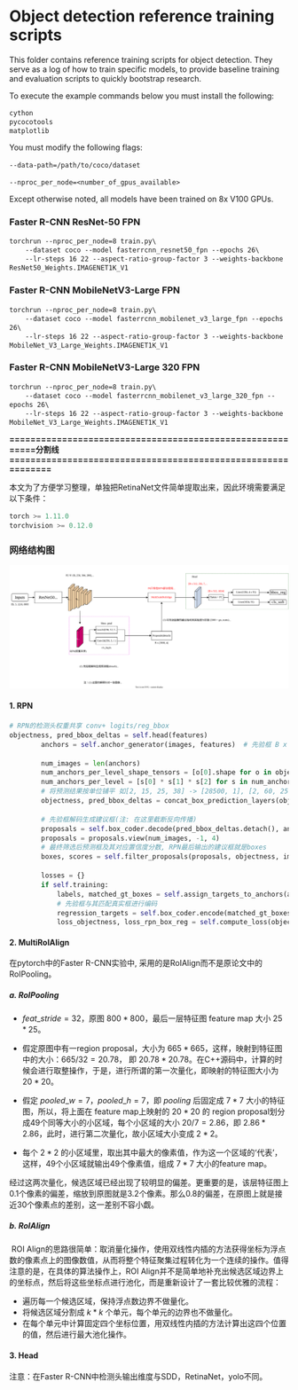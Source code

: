 # Object detection reference training scripts

This folder contains reference training scripts for object detection.
They serve as a log of how to train specific models, to provide baseline
training and evaluation scripts to quickly bootstrap research.

To execute the example commands below you must install the following:

```
cython
pycocotools
matplotlib
```

You must modify the following flags:

`--data-path=/path/to/coco/dataset`

`--nproc_per_node=<number_of_gpus_available>`

Except otherwise noted, all models have been trained on 8x V100 GPUs. 

### Faster R-CNN ResNet-50 FPN
```
torchrun --nproc_per_node=8 train.py\
    --dataset coco --model fasterrcnn_resnet50_fpn --epochs 26\
    --lr-steps 16 22 --aspect-ratio-group-factor 3 --weights-backbone ResNet50_Weights.IMAGENET1K_V1
```

### Faster R-CNN MobileNetV3-Large FPN
```
torchrun --nproc_per_node=8 train.py\
    --dataset coco --model fasterrcnn_mobilenet_v3_large_fpn --epochs 26\
    --lr-steps 16 22 --aspect-ratio-group-factor 3 --weights-backbone MobileNet_V3_Large_Weights.IMAGENET1K_V1
```

### Faster R-CNN MobileNetV3-Large 320 FPN
```
torchrun --nproc_per_node=8 train.py\
    --dataset coco --model fasterrcnn_mobilenet_v3_large_320_fpn --epochs 26\
    --lr-steps 16 22 --aspect-ratio-group-factor 3 --weights-backbone MobileNet_V3_Large_Weights.IMAGENET1K_V1
```



**==========================================================分割线=============================================================**



本文为了方便学习整理，单独把RetinaNet文件简单提取出来，因此环境需要满足以下条件：

```python
torch >= 1.11.0
torchvision >= 0.12.0
```

### 网络结构图

<img src="../files/fasterrcnn.svg" style="zoom:100%;" />



#### 1. RPN

```python
# RPN的检测头权重共享 conv+ logits/reg_bbox
objectness, pred_bbox_deltas = self.head(features)
        anchors = self.anchor_generator(images, features)  # 先验框 B x [32205, 4]
    
        num_images = len(anchors)
        num_anchors_per_level_shape_tensors = [o[0].shape for o in objectness]
        num_anchors_per_level = [s[0] * s[1] * s[2] for s in num_anchors_per_level_shape_tensors]  # FPN各个输出层中的先验框数量
        # 将预测结果按单位铺平 如[2, 15, 25, 38] -> [28500, 1], [2, 60, 25, 38] -> [28500, 4]
        objectness, pred_bbox_deltas = concat_box_prediction_layers(objectness, pred_bbox_deltas)
        
        # 先验框解码生成建议框(注: 在这里截断反向传播)
        proposals = self.box_coder.decode(pred_bbox_deltas.detach(), anchors)
        proposals = proposals.view(num_images, -1, 4)
        # 最终筛选后预测框及其对应置信度分数, RPN最后输出的建议框就是boxes
        boxes, scores = self.filter_proposals(proposals, objectness, images.image_sizes, num_anchors_per_level) 

        losses = {}
        if self.training:
            labels, matched_gt_boxes = self.assign_targets_to_anchors(anchors, targets)
            # 先验框与其匹配真实框进行编码
            regression_targets = self.box_coder.encode(matched_gt_boxes, anchors) 
            loss_objectness, loss_rpn_box_reg = self.compute_loss(objectness, pred_bbox_deltas, labels, regression_targets)
```



#### 2. MultiRoIAlign

在pytorch中的Faster R-CNN实验中, 采用的是RoIAlign而不是原论文中的RoIPooling。

##### a. RoIPooling

* $feat\_stride=32$，原图 $800*800$，最后一层特征图 feature  map 大小 $25*25$。

* 假定原图中有一region proposal，大小为 $665*665$，这样，映射到特征图中的大小：$665/32=20.78$， 即 $20.78*20.78$。在C++源码中，计算的时候会进行取整操作，于是，进行所谓的第一次量化，即映射的特征图大小为$20*20$。
* 假定 $pooled\_w=7$，$pooled\_h=7$，即 $pooling$ 后固定成 $7*7$ 大小的特征图，所以，将上面在 feature map上映射的 $20*20$ 的 region proposal划分成49个同等大小的小区域，每个小区域的大小 $20/7=2.86$，即 $2.86*2.86$，此时，进行第二次量化，故小区域大小变成 $2*2$。
* 每个 $2*2$ 的小区域里，取出其中最大的像素值，作为这一个区域的‘代表’，这样，49个小区域就输出49个像素值，组成 $7*7$ 大小的feature map。

​		经过这两次量化，候选区域已经出现了较明显的偏差。更重要的是，该层特征图上0.1个像素的偏差，缩放到原图就是3.2个像素。那么0.8的偏差，在原图上就是接近30个像素点的差别，这一差别不容小觑。



##### b. RoIAlign

​		ROI Align的思路很简单：取消量化操作，使用双线性内插的方法获得坐标为浮点数的像素点上的图像数值，从而将整个特征聚集过程转化为一个连续的操作。值得注意的是，在具体的算法操作上，ROI Align并不是简单地补充出候选区域边界上的坐标点，然后将这些坐标点进行池化，而是重新设计了一套比较优雅的流程：

* 遍历每一个候选区域，保持浮点数边界不做量化。
* 将候选区域分割成 $k * k$ 个单元，每个单元的边界也不做量化。
* 在每个单元中计算固定四个坐标位置，用双线性内插的方法计算出这四个位置的值，然后进行最大池化操作。



#### 3. Head

注意：在Faster R-CNN中检测头输出维度与SDD，RetinaNet，yolo不同。

